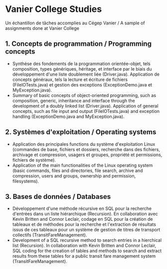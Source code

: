 # Vanier College Studies
 Un échantillon de tâches accomplies au Cégep Vanier / A sample of assignments done at Vanier College

## 1. Concepts de programmation / Programming concepts
* Synthèse des fondements de la programmation orientée-objet, tels composition, types génériques, héritage, et interface par le biais du développement d'une liste doublement liée (Driver.java). Application de concepts généraux, tels la lecture et écriture de fichiers (FileIOTests.java) et gestion des exceptions (ExceptionDemo.java et MyException.java).
* Summary of basic concepts of object-oriented programming, such as composition, generic, inheritance and interface through the development of a doubly linked list (Driver.java). Application of general concepts, such as file input and output (FileIOTests.java) and exception handling (ExceptionDemo.java and MyException.java).

## 2. Systèmes d'exploitation / Operating systems
* Application des principales functions du système d'exploitation Linux (commandes de base, fichiers et dossiers, recherche dans des fichiers, archivage et compression, usagers et groupes, propriété et permissions, fichiers de système).
* Application of the main functionalities of the Linux operating system (basic commands, files and directories, file search, archive and compression, users and groups, ownership and permission, filesystems).

## 3. Bases de données / Databases
* Développement d'une méthode récursive en SQL pour la recherche d'entrées dans un liste hiérarchique (Recursion).  En collaboration avec Kevin Britten and Connor Leclair, codage en SQL pour la création de tableaux et de méthodes pour la recherche et l'extraction de résultats issus de ces tableaux pour un système de gestion de titres de transport collectifs (TransitFareManagement).
* Development of a SQL recursive method to search entries in a hierchical list (Recursion). In collaboration with Kevin Britten and Connor Leclair, SQL coding for the creation of tables and methods to search and extract results from these tables for a public transit fare management system (TransitFareManagement).
